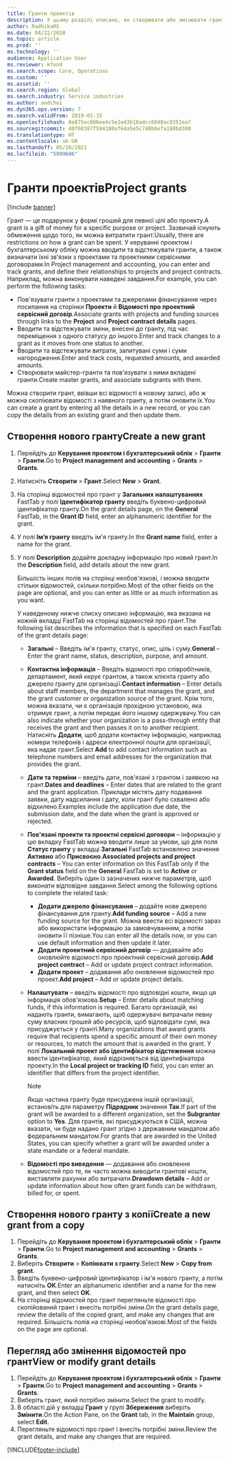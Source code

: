 ```yaml
---
title: Гранти проектів
description: У цьому розділі описано, як створювати або змінювати грант.
author: RadhikaRS
ms.date: 04/22/2020
ms.topic: article
ms.prod: ''
ms.technology: ''
audience: Application User
ms.reviewer: kfend
ms.search.scope: Core, Operations
ms.custom: ''
ms.assetid: ''
ms.search.region: Global
ms.search.industry: Service industries
ms.author: andchoi
ms.dyn365.ops.version: 7
ms.search.validFrom: 2019-01-15
ms.openlocfilehash: 8e875ec086ee4c5e2ed3b16adcc6048ac8351ea7
ms.sourcegitcommit: 40f68387f594180af64a5e5c748b6efa188bd300
ms.translationtype: HT
ms.contentlocale: uk-UA
ms.lasthandoff: 05/10/2021
ms.locfileid: "5999606"
---
```

# <a name="project-grants"></a><span data-ttu-id="42f98-103">Гранти проектів</span><span class="sxs-lookup"><span data-stu-id="42f98-103">Project grants</span></span>

[!include [banner](../includes/banner.md)]

<span data-ttu-id="42f98-104">Грант — це подарунок у формі грошей для певної цілі або проекту.</span><span class="sxs-lookup"><span data-stu-id="42f98-104">A grant is a gift of money for a specific purpose or project.</span></span> <span data-ttu-id="42f98-105">Зазвичай існують обмеження щодо того, як можна витратити грант.</span><span class="sxs-lookup"><span data-stu-id="42f98-105">Usually, there are restrictions on how a grant can be spent.</span></span> <span data-ttu-id="42f98-106">У керуванні проектом і бухгалтерському обліку можна вводити та відстежувати гранти, а також визначати їхні зв'язки з проектами та проектними сервісними договорами.</span><span class="sxs-lookup"><span data-stu-id="42f98-106">In Project management and accounting, you can enter and track grants, and define their relationships to projects and project contracts.</span></span> <span data-ttu-id="42f98-107">Наприклад, можна виконувати наведені завдання.</span><span class="sxs-lookup"><span data-stu-id="42f98-107">For example, you can perform the following tasks:</span></span>

- <span data-ttu-id="42f98-108">Пов'язувати гранти з проектами та джерелами фінансування через посилання на сторінки **Проекти** й **Відомості про проектний сервісний договір**.</span><span class="sxs-lookup"><span data-stu-id="42f98-108">Associate grants with projects and funding sources through links to the **Project** and **Project contract details** pages.</span></span>
- <span data-ttu-id="42f98-109">Вводити та відстежувати зміни, внесені до гранту, під час переміщення з одного статусу до іншого.</span><span class="sxs-lookup"><span data-stu-id="42f98-109">Enter and track changes to a grant as it moves from one status to another.</span></span>
- <span data-ttu-id="42f98-110">Вводити та відстежувати витрати, запитувані суми і суми нагородження.</span><span class="sxs-lookup"><span data-stu-id="42f98-110">Enter and track costs, requested amounts, and awarded amounts.</span></span>
- <span data-ttu-id="42f98-111">Створювати майстер-гранти та пов'язувати з ними вкладені гранти.</span><span class="sxs-lookup"><span data-stu-id="42f98-111">Create master grants, and associate subgrants with them.</span></span>

<span data-ttu-id="42f98-112">Можна створити грант, ввівши всі відомості в новому записі, або ж можна скопіювати відомості з наявного гранту, а потім оновити їх.</span><span class="sxs-lookup"><span data-stu-id="42f98-112">You can create a grant by entering all the details in a new record, or you can copy the details from an existing grant and then update them.</span></span>

## <a name="create-a-new-grant"></a><span data-ttu-id="42f98-113">Створення нового гранту</span><span class="sxs-lookup"><span data-stu-id="42f98-113">Create a new grant</span></span>

1. <span data-ttu-id="42f98-114">Перейдіть до **Керування проектом і бухгалтерський облік** \> **Гранти** \> **Гранти**.</span><span class="sxs-lookup"><span data-stu-id="42f98-114">Go to **Project management and accounting** \> **Grants** \> **Grants**.</span></span>
2. <span data-ttu-id="42f98-115">Натисніть **Створити** \> **Грант**.</span><span class="sxs-lookup"><span data-stu-id="42f98-115">Select **New** \> **Grant**.</span></span>
3. <span data-ttu-id="42f98-116">На сторінці відомостей про грант у **Загальних налаштуваннях** FastTab у полі **Ідентифікатор гранту** введіть буквено-цифровий ідентифікатор гранту.</span><span class="sxs-lookup"><span data-stu-id="42f98-116">On the grant details page, on the **General** FastTab, in the **Grant ID** field, enter an alphanumeric identifier for the grant.</span></span>
4. <span data-ttu-id="42f98-117">У полі **Ім’я гранту** введіть ім'я гранту.</span><span class="sxs-lookup"><span data-stu-id="42f98-117">In the **Grant name** field, enter a name for the grant.</span></span>
5. <span data-ttu-id="42f98-118">У полі **Description** додайте докладну інформацію про новий грант.</span><span class="sxs-lookup"><span data-stu-id="42f98-118">In the **Description** field, add details about the new grant.</span></span>

    <span data-ttu-id="42f98-119">Більшість інших полів на сторінці необов'язкові, і можна вводити стільки відомостей, скільки потрібно.</span><span class="sxs-lookup"><span data-stu-id="42f98-119">Most of the other fields on the page are optional, and you can enter as little or as much information as you want.</span></span>

    <span data-ttu-id="42f98-120">У наведеному нижче списку описано інформацію, яка вказана на кожній вкладці FastTab на сторінці відомостей про грант.</span><span class="sxs-lookup"><span data-stu-id="42f98-120">The following list describes the information that is specified on each FastTab of the grant details page:</span></span>

    - <span data-ttu-id="42f98-121">**Загальні** – Введіть ім'я гранту, статус, опис, ціль і суму.</span><span class="sxs-lookup"><span data-stu-id="42f98-121">**General** – Enter the grant name, status, description, purpose, and amount.</span></span>
    - <span data-ttu-id="42f98-122">**Контактна інформація** – Введіть відомості про співробітників, департамент, який керує грантом, а також клієнта гранту або джерело гранту для організації.</span><span class="sxs-lookup"><span data-stu-id="42f98-122">**Contact information** – Enter details about staff members, the department that manages the grant, and the grant customer or organization source of the grant.</span></span> <span data-ttu-id="42f98-123">Крім того, можна вказати, чи є організація прохідною установою, яка отримує грант, а потім передає його іншому одержувачу.</span><span class="sxs-lookup"><span data-stu-id="42f98-123">You can also indicate whether your organization is a pass-through entity that receives the grant and then passes it on to another recipient.</span></span> <span data-ttu-id="42f98-124">Натисніть **Додати**, щоб додати контактну інформацію, наприклад номери телефонів і адреси електронної пошти для організації, яка надає грант.</span><span class="sxs-lookup"><span data-stu-id="42f98-124">Select **Add** to add contact information such as telephone numbers and email addresses for the organization that provides the grant.</span></span>
    - <span data-ttu-id="42f98-125">**Дати та терміни** – введіть дати, пов'язані з грантом і заявкою на грант.</span><span class="sxs-lookup"><span data-stu-id="42f98-125">**Dates and deadlines** – Enter dates that are related to the grant and the grant application.</span></span> <span data-ttu-id="42f98-126">Приклади містять дату подавання заявки, дату надсилання і дату, коли грант було схвалено або відхилено.</span><span class="sxs-lookup"><span data-stu-id="42f98-126">Examples include the application due date, the submission date, and the date when the grant is approved or rejected.</span></span>
    - <span data-ttu-id="42f98-127">**Пов'язані проекти та проектні сервісні договори** – інформацію у цю вкладку FastTab можна вводити лише за умови, що для поля **Статус гранту** у вкладці **Загальні** FastTab встановлено значення **Активно** або **Присвоєно**.</span><span class="sxs-lookup"><span data-stu-id="42f98-127">**Associated projects and project contracts** – You can enter information on this FastTab only if the **Grant status** field on the **General** FastTab is set to **Active** or **Awarded**.</span></span> <span data-ttu-id="42f98-128">Виберіть один із зазначених нижче параметрів, щоб виконати відповідне завдання.</span><span class="sxs-lookup"><span data-stu-id="42f98-128">Select among the following options to complete the related task:</span></span>

        - <span data-ttu-id="42f98-129">**Додати джерело фінансування** – додайте нове джерело фінансування для гранту.</span><span class="sxs-lookup"><span data-stu-id="42f98-129">**Add funding source** – Add a new funding source for the grant.</span></span> <span data-ttu-id="42f98-130">Можна ввести всі відомості зараз або використати інформацію за замовчуванням, а потім оновити її пізніше.</span><span class="sxs-lookup"><span data-stu-id="42f98-130">You can enter all the details now, or you can use default information and then update it later.</span></span>
        - <span data-ttu-id="42f98-131">**Додати проектний сервісний договір** — додавайте або оновлюйте відомості про проектний сервісний договір.</span><span class="sxs-lookup"><span data-stu-id="42f98-131">**Add project contract** – Add or update project contract information.</span></span>
        - <span data-ttu-id="42f98-132">**Додати проект** – додавання або оновлення відомостей про проект.</span><span class="sxs-lookup"><span data-stu-id="42f98-132">**Add project** – Add or update project details.</span></span>

    - <span data-ttu-id="42f98-133">**Налаштувати** – введіть відомості про відповідні кошти, якщо ця інформація обов'язкова.</span><span class="sxs-lookup"><span data-stu-id="42f98-133">**Setup** – Enter details about matching funds, if this information is required.</span></span> <span data-ttu-id="42f98-134">Багато організацій, які надають гранти, вимагають, щоб одержувачі витрачали певну суму власних грошей або ресурсів, щоб відповідати сумі, яка присуджується у ґранті.</span><span class="sxs-lookup"><span data-stu-id="42f98-134">Many organizations that award grants require that recipients spend a specific amount of their own money or resources, to match the amount that is awarded in the grant.</span></span> <span data-ttu-id="42f98-135">У полі **Локальний проект або ідентифікатор відстеження** можна ввести ідентифікатор, який відрізняється від ідентифікатора проекту.</span><span class="sxs-lookup"><span data-stu-id="42f98-135">In the **Local project or tracking ID** field, you can enter an identifier that differs from the project identifier.</span></span>

        > [!NOTE]
        > <span data-ttu-id="42f98-136">Якщо частина гранту буде присуджена іншій організації, встановіть для параметру **Підрядник** значення **Так**.</span><span class="sxs-lookup"><span data-stu-id="42f98-136">If part of the grant will be awarded to a different organization, set the **Subgrantor** option to **Yes**.</span></span> <span data-ttu-id="42f98-137">Для грантів, які присуджуються в США, можна вказати, чи буде надано грант згідно з державним мандатом або федеральним мандатом.</span><span class="sxs-lookup"><span data-stu-id="42f98-137">For grants that are awarded in the United States, you can specify whether a grant will be awarded under a state mandate or a federal mandate.</span></span>

    - <span data-ttu-id="42f98-138">**Відомості про виведення** — додавання або оновлення відомостей про те, як часто можна виводити грантові кошти, виставляти рахунки або витрачати.</span><span class="sxs-lookup"><span data-stu-id="42f98-138">**Drawdown details** – Add or update information about how often grant funds can be withdrawn, billed for, or spent.</span></span>

## <a name="create-a-new-grant-from-a-copy"></a><span data-ttu-id="42f98-139">Створення нового гранту з копії</span><span class="sxs-lookup"><span data-stu-id="42f98-139">Create a new grant from a copy</span></span>

1. <span data-ttu-id="42f98-140">Перейдіть до **Керування проектом і бухгалтерський облік** \> **Гранти** \> **Гранти**.</span><span class="sxs-lookup"><span data-stu-id="42f98-140">Go to **Project management and accounting** \> **Grants** \> **Grants**.</span></span>
2. <span data-ttu-id="42f98-141">Виберіть **Створити** \> **Копіювати з гранту**.</span><span class="sxs-lookup"><span data-stu-id="42f98-141">Select **New** \> **Copy from grant**.</span></span>
3. <span data-ttu-id="42f98-142">Введіть буквено-цифровий ідентифікатор і ім'я нового гранту, а потім натисніть **ОК**.</span><span class="sxs-lookup"><span data-stu-id="42f98-142">Enter an alphanumeric identifier and a name for the new grant, and then select **OK**.</span></span>
4. <span data-ttu-id="42f98-143">На сторінці відомостей про грант перегляньте відомості про скопійований грант і внесіть потрібні зміни.</span><span class="sxs-lookup"><span data-stu-id="42f98-143">On the grant details page, review the details of the copied grant, and make any changes that are required.</span></span> <span data-ttu-id="42f98-144">Більшість полів на сторінці необов'язкові.</span><span class="sxs-lookup"><span data-stu-id="42f98-144">Most of the fields on the page are optional.</span></span>

## <a name="view-or-modify-grant-details"></a><span data-ttu-id="42f98-145">Перегляд або змінення відомостей про грант</span><span class="sxs-lookup"><span data-stu-id="42f98-145">View or modify grant details</span></span>

1. <span data-ttu-id="42f98-146">Перейдіть до **Керування проектом і бухгалтерський облік** \> **Гранти** \> **Гранти**.</span><span class="sxs-lookup"><span data-stu-id="42f98-146">Go to **Project management and accounting** \> **Grants** \> **Grants**.</span></span>
2. <span data-ttu-id="42f98-147">Виберіть грант, який потрібно змінити.</span><span class="sxs-lookup"><span data-stu-id="42f98-147">Select the grant to modify.</span></span>
3. <span data-ttu-id="42f98-148">В області дій у вкладці **Грант** у групі **Збереження** виберіть **Змінити**.</span><span class="sxs-lookup"><span data-stu-id="42f98-148">On the Action Pane, on the **Grant** tab, in the **Maintain** group, select **Edit**.</span></span>
4. <span data-ttu-id="42f98-149">Перегляньте відомості про грант і внесіть потрібні зміни.</span><span class="sxs-lookup"><span data-stu-id="42f98-149">Review the grant details, and make any changes that are required.</span></span>


[!INCLUDE[footer-include](../includes/footer-banner.md)]